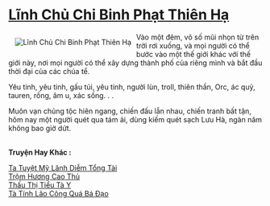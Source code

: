 <a href="https://truyenwiki.net/linh-chu-chi-binh-phat-thien-ha.35321/" title="Lĩnh Chủ Chi Binh Phạt Thiên Hạ"><h1>Lĩnh Chủ Chi Binh Phạt Thiên Hạ</h1></a><div style="display:table"><img align="right" style="float: left; padding: 10px;" src="https://truyenwiki.net/a/img/str/src/35321.jpg" alt="Lĩnh Chủ Chi Binh Phạt Thiên Hạ">Vào một đêm, vô số mũi nhọn từ trên trời rơi xuống, và mọi người có thể bước vào một thế giới khác với thế giới này, nơi mọi người có thể xây dựng thành phố của riêng mình và bắt đầu thời đại của các chúa tể.<p></p> Yêu tinh, yêu tinh, gấu túi, yêu tinh, người lùn, troll, thiên thần, Orc, ác quỷ, tauren, rồng, âm u, xác sống. . .<p></p> Muôn vạn chủng tộc hiên ngang, chiến đấu lẫn nhau, chiến tranh bất tận, hôm nay một người quét qua tám ải, dùng kiếm quét sạch Lưu Hà, ngàn năm không bao giờ dứt.</div><p><br><b>Truyện Hay Khác :</b></p><a href="https://truyenwiki.net/ta-tuyet-my-lanh-diem-tong-tai.35816/" alt="Ta Tuyệt Mỹ Lãnh Diễm Tổng Tài">Ta Tuyệt Mỹ Lãnh Diễm Tổng Tài</a><br/><a href="https://github.com/nownovels/topcv/tree/master/truyenhay/36882" alt="Trộm Hương Cao Thủ">Trộm Hương Cao Thủ</a><br/><a href="https://github.com/nownovels/topcv/tree/master/truyenhay/36580" alt="Thấu Thị Tiểu Tà Y">Thấu Thị Tiểu Tà Y</a><br/><a href="https://github.com/nownovels/topcv/tree/master/truyenhay/36519" alt="Tà Tính Lão Công Quá Bá Đạo">Tà Tính Lão Công Quá Bá Đạo</a><br/>